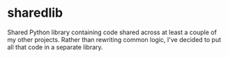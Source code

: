 # sharedlib
Shared Python library containing code shared across at least a couple of my other projects. Rather than rewriting common logic, I've decided to put all that code in a separate library.
